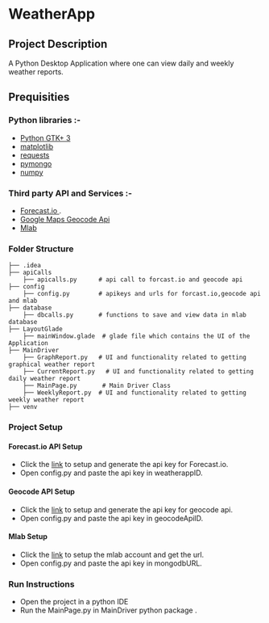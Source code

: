 # WeatherApp

## Project Description

A Python Desktop Application where one can view daily and weekly weather reports.

## Prequisities

### Python libraries :-
* [Python GTK+ 3](https://python-gtk-3-tutorial.readthedocs.io/en/latest/)
* [matplotlib](https://matplotlib.org/contents.html)
* [requests](http://docs.python-requests.org/en/master/user/quickstart/)
* [pymongo](http://api.mongodb.com/python/current/tutorial.html)
* [numpy](http://www.numpy.org/)

### Third party API and Services :-
* [Forecast.io ](https://darksky.net/forecast/40.7127,-74.0059/us12/en).
* [Google Maps Geocode Api](https://developers.google.com/maps/documentation/geocoding/intro)
* [Mlab](https://docs.mlab.com/)

### Folder Structure

```
├── .idea
├── apiCalls       
    ├── apicalls.py      # api call to forcast.io and geocode api
├── config
    ├── config.py        # apikeys and urls for forcast.io,geocode api and mlab 
├── database
    ├── dbcalls.py       # functions to save and view data in mlab database
├── LayoutGlade             
    ├── mainWindow.glade  # glade file which contains the UI of the Application      
├── MainDriver
    ├── GraphReport.py   # UI and functionality related to getting graphical weather report 
    ├── CurrentReport.py   # UI and functionality related to getting daily weather report  
    ├── MainPage.py       # Main Driver Class
    ├── WeeklyReport.py  # UI and functionality related to getting weekly weather report
├── venv                         

```
### Project Setup

#### Forecast.io API Setup
  * Click the [link](https://darksky.net/dev) to setup and generate the api key for Forecast.io.
  * Open config.py and paste the api key in weatherappID.

#### Geocode API Setup
  * Click the [link](https://developers.google.com/maps/documentation/geocoding/intro) to setup and generate the api key for geocode api.
  * Open config.py and paste the api key in geocodeApiID.

#### Mlab Setup
  * Click the [link](https://docs.mlab.com/) to setup the mlab account and get the url.
  * Open config.py and paste the api key in mongodbURL.

### Run Instructions
* Open the project in a python IDE
* Run the MainPage.py in MainDriver python package .
